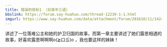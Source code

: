 ```yaml
---
title: 错误的信标1 （日英中三语）
bbslink: https://forum.say-huahuo.com/thread-12239-1-1.html
imgurl: https://www.say-huahuo.com/data/attachment/forum/201610/11/142414feymfsllfrw78ysn.jpg
---
```


讲述了一位落难公主和她的护卫归国的故事，而第一章主要讲述了她们露恩相遇的故事，好喜欢露恩啊啊啊o(≧口≦)o ，我也要这样的妹妹！<!--more-->
